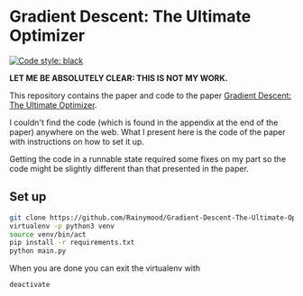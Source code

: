 # Gradient Descent: The Ultimate Optimizer

[![Code style: black](https://img.shields.io/badge/code%20style-black-000000.svg)](https://github.com/ambv/black)

**LET ME BE ABSOLUTELY CLEAR: THIS IS NOT MY WORK.**

This repository contains the paper and code to the paper [Gradient Descent:
The Ultimate Optimizer](https://arxiv.org/abs/1909.13371).

I couldn't find the code (which is found in the appendix at the end of the
paper) anywhere on the web. What I present here is the code of the paper with
instructions on how to set it up.

Getting the code in a runnable state required some fixes on my part so the
code might be slightly different than that presented in the paper.

## Set up 

```sh
git clone https://github.com/Rainymood/Gradient-Descent-The-Ultimate-Optimizer 
virtualenv -p python3 venv
source venv/bin/act
pip install -r requirements.txt
python main.py
```

When you are done you can exit the virtualenv with 

```shell
deactivate
```